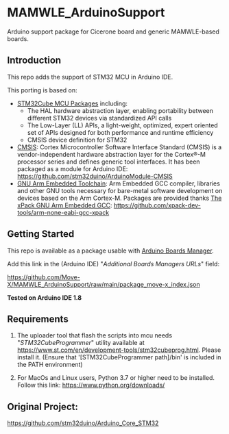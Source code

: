 # MAMWLE_ArduinoSupport

Arduino support package for Cicerone board and generic MAMWLE-based boards.

## Introduction

This repo adds the support of STM32 MCU in Arduino IDE.<br>

This porting is based on:
* [STM32Cube MCU Packages](https://www.st.com/en/embedded-software/stm32cube-mcu-packages.html) including:
    * The HAL hardware abstraction layer, enabling portability between different STM32 devices via standardized API calls
    * The Low-Layer (LL) APIs, a light-weight, optimized, expert oriented set of APIs designed for both performance and runtime efficiency
    * CMSIS device definition for STM32
* [CMSIS](https://developer.arm.com/embedded/cmsis): Cortex Microcontroller Software Interface Standard (CMSIS) is a vendor-independent hardware abstraction layer for the Cortex®-M processor series and defines generic tool interfaces. It has been packaged as a module for Arduino IDE: https://github.com/stm32duino/ArduinoModule-CMSIS
* [GNU Arm Embedded Toolchain](https://developer.arm.com/open-source/gnu-toolchain/gnu-rm): Arm Embedded GCC compiler, libraries and other GNU tools necessary for bare-metal software development on devices based on the Arm Cortex-M. Packages are provided thanks [The xPack GNU Arm Embedded GCC](https://xpack.github.io/arm-none-eabi-gcc/): https://github.com/xpack-dev-tools/arm-none-eabi-gcc-xpack

## Getting Started

This repo is available as a package usable with [Arduino Boards Manager](https://www.arduino.cc/en/guide/cores).

Add this link in the (Arduino IDE) "*Additional Boards Managers URLs*" field:

https://github.com/Move-X/MAMWLE_ArduinoSupport/raw/main/package_move-x_index.json

**Tested on Arduino IDE 1.8**

## Requirements
1) The uploader tool that flash the scripts into mcu needs "*STM32CubeProgrammer*" utility available at https://www.st.com/en/development-tools/stm32cubeprog.html. Please install it.
(Ensure that '[STM32CubeProgrammer path]/bin' is included in the PATH environment)

2) For MacOs and Linux users, Python 3.7 or higher need to be installed. Follow this link: https://www.python.org/downloads/

## Original Project:
https://github.com/stm32duino/Arduino_Core_STM32

